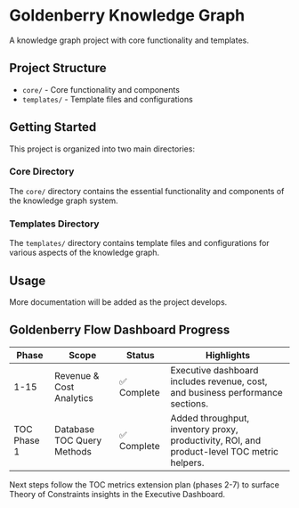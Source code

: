 # Goldenberry Knowledge Graph

A knowledge graph project with core functionality and templates.

## Project Structure

- `core/` - Core functionality and components
- `templates/` - Template files and configurations

## Getting Started

This project is organized into two main directories:

### Core Directory
The `core/` directory contains the essential functionality and components of the knowledge graph system.

### Templates Directory  
The `templates/` directory contains template files and configurations for various aspects of the knowledge graph.

## Usage

More documentation will be added as the project develops.

## Goldenberry Flow Dashboard Progress

| Phase | Scope | Status | Highlights |
|-------|-------|--------|------------|
| 1-15  | Revenue & Cost Analytics | ✅ Complete | Executive dashboard includes revenue, cost, and business performance sections. |
| TOC Phase 1 | Database TOC Query Methods | ✅ Complete | Added throughput, inventory proxy, productivity, ROI, and product-level TOC metric helpers. |

Next steps follow the TOC metrics extension plan (phases 2-7) to surface Theory of Constraints insights in the Executive Dashboard.
